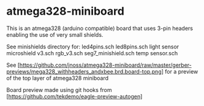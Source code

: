 # atmega328-miniboard
This is an atmega328 (arduino compatible) board that uses 3-pin headers enabling the use of very small shields.

See minishields directory for:
led4pins.sch
led8pins.sch
light sensor microshield v3.sch
rgb_v3.sch
seg7_minishield.sch
temp sensor.sch

See [https://github.com/jnoss/atmega328-miniboard/raw/master/gerber-previews/mega328_withheaders_andxbee.brd.board-top.png] for a preview of the top layer of atmega328 miniboard

Board preview made using git hooks from [https://github.com/tekdemo/eagle-preview-autogen]


